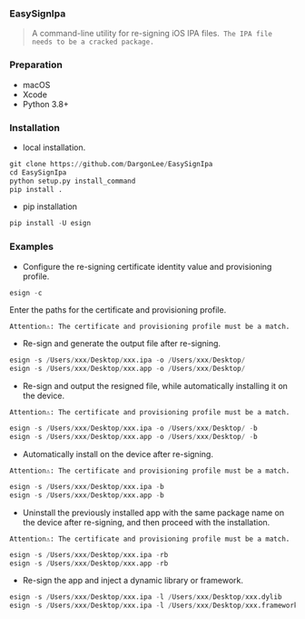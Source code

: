 ### EasySignIpa

> A command-line utility for re-signing iOS IPA files.` The IPA file needs to be a cracked package.`

### Preparation

- macOS
- Xcode
- Python 3.8+

### Installation

- local installation.

```python
git clone https://github.com/DargonLee/EasySignIpa
cd EasySignIpa
python setup.py install_command
pip install .
```

- pip installation

```python
pip install -U esign
```

### Examples

- Configure the re-signing certificate identity value and provisioning profile.

```python
esign -c
```
Enter the paths for the certificate and provisioning profile.

`Attention⚠️: The certificate and provisioning profile must be a match.`

- Re-sign and generate the output file after re-signing.

```python
esign -s /Users/xxx/Desktop/xxx.ipa -o /Users/xxx/Desktop/
esign -s /Users/xxx/Desktop/xxx.app -o /Users/xxx/Desktop/
```

- Re-sign and output the resigned file, while automatically installing it on the device.

`Attention⚠️: The certificate and provisioning profile must be a match.`

```python   
esign -s /Users/xxx/Desktop/xxx.ipa -o /Users/xxx/Desktop/ -b
esign -s /Users/xxx/Desktop/xxx.app -o /Users/xxx/Desktop/ -b
```

- Automatically install on the device after re-signing.

`Attention⚠️: The certificate and provisioning profile must be a match.`
```python
esign -s /Users/xxx/Desktop/xxx.ipa -b
esign -s /Users/xxx/Desktop/xxx.app -b
```


- Uninstall the previously installed app with the same package name on the device after re-signing, and then proceed with the installation.

`Attention⚠️: The certificate and provisioning profile must be a match.`
```python
esign -s /Users/xxx/Desktop/xxx.ipa -rb
esign -s /Users/xxx/Desktop/xxx.app -rb
```

- Re-sign the app and inject a dynamic library or framework.

```python
esign -s /Users/xxx/Desktop/xxx.ipa -l /Users/xxx/Desktop/xxx.dylib
esign -s /Users/xxx/Desktop/xxx.ipa -l /Users/xxx/Desktop/xxx.framework
```